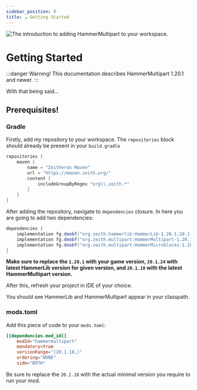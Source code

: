 ```yaml
---
sidebar_position: 0
title: ☁️ Getting Started
---
```


![The introduction to adding HammerMultipart to your workspace.](https://assets.zeith.org/logos/hammer-multipart.png)
# Getting Started

:::danger Warning!
This documentation describes HammerMultipart 1.20.1 and newer.
:::

With that being said...
## Prerequisites!

### Gradle

Firstly, add my repository to your workspace.
The `repositories` block should already be present in your `build.gradle`

```gradle
repositories {
    maven {
        name = "Zeitheron Maven"
        url = "https://maven.zeith.org/"
        content {
            includeGroupByRegex "org\\.zeith.*"
        }
    }
}
```

After adding the repository, navigate to `dependencies` closure.
In here you are going to add two dependencies:

```gradle
dependencies {
    implementation fg.deobf("org.zeith.hammerlib:HammerLib-1.20.1:20.1.24")
    implementation fg.deobf("org.zeith.multipart:HammerMultipart-1.20.1:20.1.18")
    implementation fg.deobf("org.zeith.multipart:HammerMicroblocks-1.20.1:20.1.9") // Useful for testing multipart with microblocks.
}
```

**Make sure to replace the `1.20.1` with your game version, `20.1.24` with latest HammerLib version for given version, and `20.1.18` with the latest HammerMultipart version.**

After this, refresh your project in IDE of your choice.

You should see HammerLib and HammerMultipart appear in your classpath.

### mods.toml
Add this piece of code to your `mods.toml`:
```toml
[[dependencies.mod_id]]
    modId="hammermultipart"
    mandatory=true
    versionRange="[20.1.18,)"
    ordering="NONE"
    side="BOTH"
```

Be sure to replace the `20.1.18` with the actual minimal version you require to run your mod.